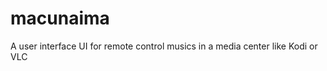 macunaima
=========

A user interface UI for remote control musics in a media center like Kodi or VLC
